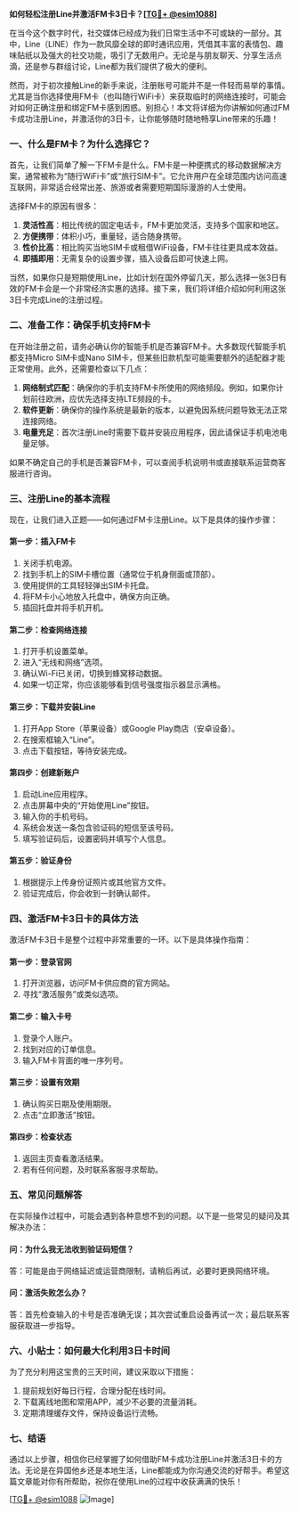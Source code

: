 **如何轻松注册Line并激活FM卡3日卡？[[TG💪+ @esim1088](https://t.me/s/esim1088)]**

在当今这个数字时代，社交媒体已经成为我们日常生活中不可或缺的一部分。其中，Line（LINE）作为一款风靡全球的即时通讯应用，凭借其丰富的表情包、趣味贴纸以及强大的社交功能，吸引了无数用户。无论是与朋友聊天、分享生活点滴，还是参与群组讨论，Line都为我们提供了极大的便利。

然而，对于初次接触Line的新手来说，注册账号可能并不是一件轻而易举的事情。尤其是当你选择使用FM卡（也叫随行WiFi卡）来获取临时的网络连接时，可能会对如何正确注册和绑定FM卡感到困惑。别担心！本文将详细为你讲解如何通过FM卡成功注册Line，并激活你的3日卡，让你能够随时随地畅享Line带来的乐趣！

### **一、什么是FM卡？为什么选择它？**

首先，让我们简单了解一下FM卡是什么。FM卡是一种便携式的移动数据解决方案，通常被称为“随行WiFi卡”或“旅行SIM卡”。它允许用户在全球范围内访问高速互联网，非常适合经常出差、旅游或者需要短期国际漫游的人士使用。

选择FM卡的原因有很多：
1. **灵活性高**：相比传统的固定电话卡，FM卡更加灵活，支持多个国家和地区。
2. **方便携带**：体积小巧，重量轻，适合随身携带。
3. **性价比高**：相比购买当地SIM卡或租借WiFi设备，FM卡往往更具成本效益。
4. **即插即用**：无需复杂的设置步骤，插入设备后即可快速上网。

当然，如果你只是短期使用Line，比如计划在国外停留几天，那么选择一张3日有效的FM卡会是一个非常经济实惠的选择。接下来，我们将详细介绍如何利用这张3日卡完成Line的注册过程。

### **二、准备工作：确保手机支持FM卡**

在开始注册之前，请务必确认你的智能手机是否兼容FM卡。大多数现代智能手机都支持Micro SIM卡或Nano SIM卡，但某些旧款机型可能需要额外的适配器才能正常使用。此外，还需要检查以下几点：

1. **网络制式匹配**：确保你的手机支持FM卡所使用的网络频段。例如，如果你计划前往欧洲，应优先选择支持LTE频段的卡。
2. **软件更新**：确保你的操作系统是最新的版本，以避免因系统问题导致无法正常连接网络。
3. **电量充足**：首次注册Line时需要下载并安装应用程序，因此请保证手机电池电量足够。

如果不确定自己的手机是否兼容FM卡，可以查阅手机说明书或直接联系运营商客服进行咨询。

### **三、注册Line的基本流程**

现在，让我们进入正题——如何通过FM卡注册Line。以下是具体的操作步骤：

#### **第一步：插入FM卡**
1. 关闭手机电源。
2. 找到手机上的SIM卡槽位置（通常位于机身侧面或顶部）。
3. 使用提供的工具轻轻弹出SIM卡托盘。
4. 将FM卡小心地放入托盘中，确保方向正确。
5. 插回托盘并将手机开机。

#### **第二步：检查网络连接**
1. 打开手机设置菜单。
2. 进入“无线和网络”选项。
3. 确认Wi-Fi已关闭，切换到蜂窝移动数据。
4. 如果一切正常，你应该能够看到信号强度指示器显示满格。

#### **第三步：下载并安装Line**
1. 打开App Store（苹果设备）或Google Play商店（安卓设备）。
2. 在搜索框输入“Line”。
3. 点击下载按钮，等待安装完成。

#### **第四步：创建新账户**
1. 启动Line应用程序。
2. 点击屏幕中央的“开始使用Line”按钮。
3. 输入你的手机号码。
4. 系统会发送一条包含验证码的短信至该号码。
5. 填写验证码后，设置密码并填写个人信息。

#### **第五步：验证身份**
1. 根据提示上传身份证照片或其他官方文件。
2. 验证完成后，你会收到一封确认邮件。

### **四、激活FM卡3日卡的具体方法**

激活FM卡3日卡是整个过程中非常重要的一环。以下是具体操作指南：

#### **第一步：登录官网**
1. 打开浏览器，访问FM卡供应商的官方网站。
2. 寻找“激活服务”或类似选项。

#### **第二步：输入卡号**
1. 登录个人账户。
2. 找到对应的订单信息。
3. 输入FM卡背面的唯一序列号。

#### **第三步：设置有效期**
1. 确认购买日期及使用期限。
2. 点击“立即激活”按钮。

#### **第四步：检查状态**
1. 返回主页查看激活结果。
2. 若有任何问题，及时联系客服寻求帮助。

### **五、常见问题解答**

在实际操作过程中，可能会遇到各种意想不到的问题。以下是一些常见的疑问及其解决办法：

#### **问：为什么我无法收到验证码短信？**
答：可能是由于网络延迟或运营商限制，请稍后再试，必要时更换网络环境。

#### **问：激活失败怎么办？**
答：首先检查输入的卡号是否准确无误；其次尝试重启设备再试一次；最后联系客服获取进一步指导。

### **六、小贴士：如何最大化利用3日卡时间**

为了充分利用这宝贵的三天时间，建议采取以下措施：
1. 提前规划好每日行程，合理分配在线时间。
2. 下载离线地图和常用APP，减少不必要的流量消耗。
3. 定期清理缓存文件，保持设备运行流畅。

### **七、结语**

通过以上步骤，相信你已经掌握了如何借助FM卡成功注册Line并激活3日卡的方法。无论是在异国他乡还是本地生活，Line都能成为你沟通交流的好帮手。希望这篇文章能对你有所帮助，祝你在使用Line的过程中收获满满的快乐！

[[TG💪+ @esim1088](https://t.me/s/esim1088) ![Image](https://i.postimg.cc/4NQfJmqS/Snipaste-2025-05-13-00-14-12.png)]